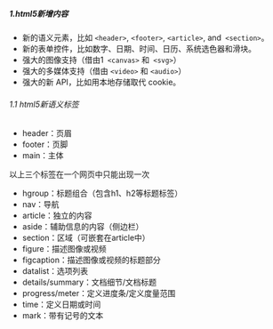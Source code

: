 ##### 1.html5新增内容

- 新的语义元素，比如 `<header>`, `<footer>`, `<article>`, and` <section>`。
- 新的表单控件，比如数字、日期、时间、日历、系统选色器和滑块。
- 强大的图像支持（借由1` <canvas>` 和` <svg>`）
- 强大的多媒体支持（借由 `<video>` 和 `<audio>`）
- 强大的新 API，比如用本地存储取代 cookie。

###### 1.1 html5新语义标签

* header：页眉
* footer：页脚
* main：主体

以上三个标签在一个网页中只能出现一次

* hgroup：标题组合（包含h1、h2等标题标签）
* nav：导航
* article：独立的内容
* aside：辅助信息的内容（侧边栏）
* section：区域（可嵌套在article中）
* figure：描述图像或视频
* figcaption：描述图像或视频的标题部分
* datalist：选项列表
* details/summary：文档细节/文档标题
* progress/meter：定义进度条/定义度量范围
* time：定义日期或时间
* mark：带有记号的文本